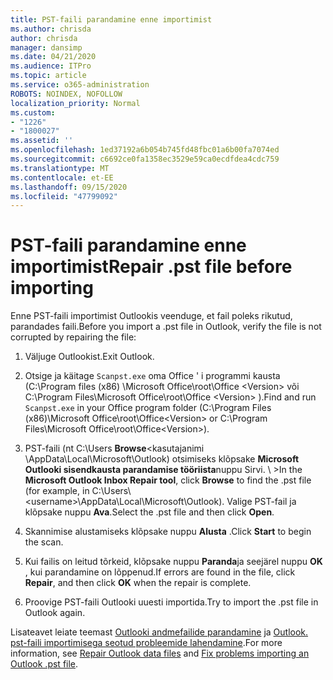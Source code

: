 ```yaml
---
title: PST-faili parandamine enne importimist
ms.author: chrisda
author: chrisda
manager: dansimp
ms.date: 04/21/2020
ms.audience: ITPro
ms.topic: article
ms.service: o365-administration
ROBOTS: NOINDEX, NOFOLLOW
localization_priority: Normal
ms.custom:
- "1226"
- "1800027"
ms.assetid: ''
ms.openlocfilehash: 1ed37192a6b054b745fd48fbc01a6b00fa7074ed
ms.sourcegitcommit: c6692ce0fa1358ec3529e59ca0ecdfdea4cdc759
ms.translationtype: MT
ms.contentlocale: et-EE
ms.lasthandoff: 09/15/2020
ms.locfileid: "47799092"
---
```

# <a name="repair-pst-file-before-importing"></a><span data-ttu-id="b0ae1-102">PST-faili parandamine enne importimist</span><span class="sxs-lookup"><span data-stu-id="b0ae1-102">Repair .pst file before importing</span></span>

<span data-ttu-id="b0ae1-103">Enne PST-faili importimist Outlookis veenduge, et fail poleks rikutud, parandades faili.</span><span class="sxs-lookup"><span data-stu-id="b0ae1-103">Before you import a .pst file in Outlook, verify the file is not corrupted by repairing the file:</span></span>

1. <span data-ttu-id="b0ae1-104">Väljuge Outlookist.</span><span class="sxs-lookup"><span data-stu-id="b0ae1-104">Exit Outlook.</span></span>

2. <span data-ttu-id="b0ae1-105">Otsige ja käitage `Scanpst.exe` oma Office ' i programmi kausta (C:\Program files (x86) \Microsoft Office\root\Office \<Version\> või C:\Program Files\Microsoft Office\root\Office \<Version\> ).</span><span class="sxs-lookup"><span data-stu-id="b0ae1-105">Find and run `Scanpst.exe` in your Office program folder (C:\Program Files (x86)\Microsoft Office\root\Office\<Version\> or C:\Program Files\Microsoft Office\root\Office\<Version\>).</span></span>

3. <span data-ttu-id="b0ae1-106">PST-faili (nt C:\Users **Browse**<kasutajanimi \AppData\Local\Microsoft\Outlook) otsimiseks klõpsake **Microsoft Outlooki sisendkausta parandamise tööriista**nuppu Sirvi. \\ \></span><span class="sxs-lookup"><span data-stu-id="b0ae1-106">In the **Microsoft Outlook Inbox Repair tool**, click **Browse** to find the .pst file (for example, in C:\Users\\<username\>\AppData\Local\Microsoft\Outlook).</span></span> <span data-ttu-id="b0ae1-107">Valige PST-fail ja klõpsake nuppu **Ava**.</span><span class="sxs-lookup"><span data-stu-id="b0ae1-107">Select the .pst file and then click **Open**.</span></span>

4. <span data-ttu-id="b0ae1-108">Skannimise alustamiseks klõpsake nuppu **Alusta** .</span><span class="sxs-lookup"><span data-stu-id="b0ae1-108">Click **Start** to begin the scan.</span></span>

5. <span data-ttu-id="b0ae1-109">Kui failis on leitud tõrkeid, klõpsake nuppu **Paranda**ja seejärel nuppu **OK** , kui parandamine on lõppenud.</span><span class="sxs-lookup"><span data-stu-id="b0ae1-109">If errors are found in the file, click **Repair**, and then click **OK** when the repair is complete.</span></span>

6. <span data-ttu-id="b0ae1-110">Proovige PST-faili Outlooki uuesti importida.</span><span class="sxs-lookup"><span data-stu-id="b0ae1-110">Try to import the .pst file in Outlook again.</span></span>

<span data-ttu-id="b0ae1-111">Lisateavet leiate teemast [Outlooki andmefailide parandamine](https://support.office.com/article/25663bc3-11ec-4412-86c4-60458afc5253) ja [Outlook. pst-faili importimisega seotud probleemide lahendamine](https://support.office.com/article/2d2e50dc-5c36-4ab2-ab50-f1be733b3d6e).</span><span class="sxs-lookup"><span data-stu-id="b0ae1-111">For more information, see [Repair Outlook data files](https://support.office.com/article/25663bc3-11ec-4412-86c4-60458afc5253) and [Fix problems importing an Outlook .pst file](https://support.office.com/article/2d2e50dc-5c36-4ab2-ab50-f1be733b3d6e).</span></span>
